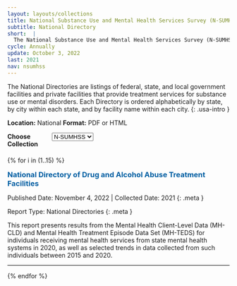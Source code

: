 ```yaml
---
layout: layouts/collections
title: National Substance Use and Mental Health Services Survey (N-SUMHSS)
subtitle: National Directory
short:  |
  The National Substance Use and Mental Health Services Survey (N-SUMHSS) is a survey of all substance use and mental health treatment facilities in the United States, its territories, and the District of Columbia, sponsored by the Substance Abuse and Mental Health Services Administration (SAMHSA).
cycle: Annually
update: October 3, 2022
last: 2021
nav: nsumhss
---
```



<style>
.reports {
  border-bottom: 1px solid #000;
  margin-bottom: 15px;
}
.reports > h3 {
  padding: 0;
  margin: 0;
  color: #005ea2;
}
.meta {
  font-size: 14px;
  padding: 0;
  margin: 0;
  margin-bottom: 5px;
}
.data-drop {
    margin-bottom: 20px;
    width: 100%;
}
.usa-label {
  font-weight: 700;
}
@media screen and (min-width: 800px){
  .usa-label {
    width: 20%;
  }
  .data-drop {
    display: flex;
  }
}
</style>

The National Directories are listings of federal, state, and local government facilities and private facilities that provide treatment services for substance use or mental disorders. Each Directory is ordered alphabetically by state, by city within each state, and by facility name within each city. {: .usa-intro }

**Location:** National
**Format:** PDF or HTML

<div class="data-drop">
  <label class="usa-label" for="year">Choose Collection</label>
    <div class="usa-combo-box">
      <select class="usa-select" name="year" id="year">
        <option value>N-SUMHSS</option>
        <option value>N-MHSS</option>
        <option value>N-SSATS</option>
      </select>
    </div>
</div>

{% for i in (1..15) %}
<div class="reports">

### National Directory of Drug and Alcohol Abuse Treatment Facilities
Published Date: November 4, 2022 | Collected Date: 2021 {: .meta }

Report Type: National Directories {: .meta }

This report presents results from the Mental Health Client-Level Data (MH-CLD) and Mental Health Treatment Episode Data Set (MH-TEDS) for individuals receiving mental health services from state mental health systems in 2020, as well as selected trends in data collected from such individuals between 2015 and 2020.


</div>
{% endfor %}
